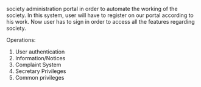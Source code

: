 society administration portal in order to automate the working
of the society. In this system, user will have to register on our portal according to his
work. Now user has to sign in order to access all the features regarding society.

Operations:

1. User authentication
2. Information/Notices
3. Complaint System
4. Secretary Privileges
5. Common privileges
